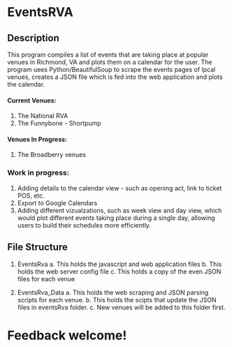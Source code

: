 # EventsRVA

## Description
This program compiles a list of events that are taking place at popular venues in Richmond, VA and plots them on a calendar for the user.
The program uees Python/BeautifulSoup to scrape the events pages of lpcal venues, creates a JSON file which is fed into the web application
and plots the calendar.

#### Current Venues:
1. The National RVA
2. The Funnybone - Shortpump

#### Venues In Progress:
1. The Broadberry venues

### Work in progress:
1. Adding details to the calendar view - such as opening act, link to ticket POS, etc.
2. Export to Google Calendars
3. Adding different vizualzations, such as week view and day view, which would plot different events taking place during a single day, allowing users to build their schedules more efficiently.


## File Structure
1. EventsRva
   a. This holds the javascript and web application files
   b. This holds the web server config file
   c. This holds a copy of the even JSON files for each venue

2. EventsRva_Data
  a. This holds the web scraping and JSON parsing scripts for each venue.
  b. This holds the scipts that update the JSON files in eventsRva folder.
  c. New venues will be added to this folder first.

# Feedback welcome!
